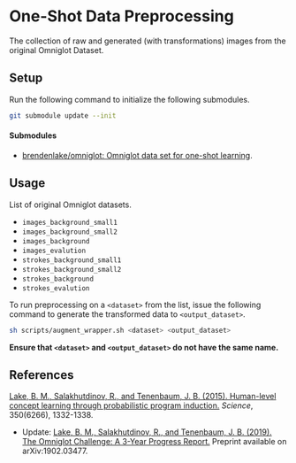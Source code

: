 # One-Shot Data Preprocessing

The collection of raw and generated (with transformations) images from the original Omniglot Dataset.

## Setup

Run the following command to initialize the following submodules.

```sh
git submodule update --init
```

#### Submodules

- [brendenlake/omniglot: Omniglot data set for one-shot learning](https://github.com/brendenlake/omniglot).

## Usage

List of original Omniglot datasets.

- `images_background_small1`
- `images_background_small2`
- `images_background`
- `images_evalution`
- `strokes_background_small1`
- `strokes_background_small2`
- `strokes_background`
- `strokes_evalution`

To run preprocessing on a `<dataset>` from the list, issue the following command to generate the transformed data to `<output_dataset>`.

```sh
sh scripts/augment_wrapper.sh <dataset> <output_dataset>
```

**Ensure that `<dataset>` and `<output_dataset>` do not have the same name.**

## References

[Lake, B. M., Salakhutdinov, R., and Tenenbaum, J. B. (2015). Human-level concept learning through probabilistic program induction.](http://www.sciencemag.org/content/350/6266/1332.short) _Science_, 350(6266), 1332-1338.

- Update: [Lake, B. M., Salakhutdinov, R., and Tenenbaum, J. B. (2019). The Omniglot Challenge: A 3-Year Progress Report.](https://arxiv.org/abs/1902.03477) Preprint available on arXiv:1902.03477.

